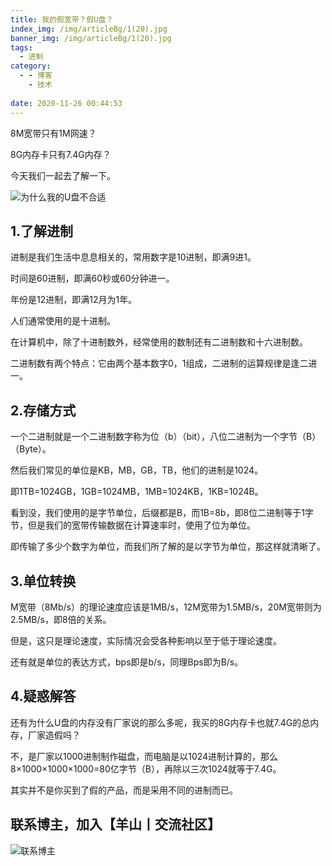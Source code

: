 ```yaml
---
title: 我的假宽带？假U盘？
index_img: /img/articleBg/1(20).jpg
banner_img: /img/articleBg/1(20).jpg
tags:
  - 进制
category:
  - - 博客
    - 技术
 
date: 2020-11-26 00:44:53
---
```


8M宽带只有1M网速？

8G内存卡只有7.4G内存？

今天我们一起去了解一下。

<!-- more -->

![为什么我的U盘不合适](/img/articleContent/jinZhiZhuanHuan/jinZhiZhuanHuan.png)

## 1.了解进制

进制是我们生活中息息相关的，常用数字是10进制，即满9进1。

时间是60进制，即满60秒或60分钟进一。

年份是12进制，即满12月为1年。

人们通常使用的是十进制。

在计算机中，除了十进制数外，经常使用的数制还有二进制数和十六进制数。

二进制数有两个特点：它由两个基本数字0，1组成，二进制的运算规律是逢二进一。

## 2.存储方式

一个二进制就是一个二进制数字称为位（b）（bit），八位二进制为一个字节（B）（Byte）。

然后我们常见的单位是KB，MB，GB，TB，他们的进制是1024。

即1TB=1024GB，1GB=1024MB，1MB=1024KB，1KB=1024B。

看到没，我们使用的是字节单位，后缀都是B，而1B=8b，即8位二进制等于1字节，但是我们的宽带传输数据在计算速率时，使用了位为单位。

即传输了多少个数字为单位，而我们所了解的是以字节为单位，那这样就清晰了。

## 3.单位转换

M宽带（8Mb/s）的理论速度应该是1MB/s，12M宽带为1.5MB/s，20M宽带则为2.5MB/s，即8倍的关系。

但是，这只是理论速度，实际情况会受各种影响以至于低于理论速度。

还有就是单位的表达方式，bps即是b/s，同理Bps即为B/s。

## 4.疑惑解答

还有为什么U盘的内存没有厂家说的那么多呢，我买的8G内存卡也就7.4G的总内存，厂家造假吗？

不，是厂家以1000进制制作磁盘，而电脑是以1024进制计算的，那么8×1000×1000×1000=80亿字节（B），再除以三次1024就等于7.4G。

其实并不是你买到了假的产品，而是采用不同的进制而已。

## 联系博主，加入【羊山丨交流社区】
![联系博主](/img/icon/wechatFindMe.png)